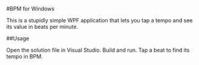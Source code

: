 #BPM for Windows

This is a stupidly simple WPF application that lets you tap a tempo and see its value in beats per minute.

##Usage

Open the solution file in Visual Studio. Build and run. Tap a beat to find its tempo in BPM.
